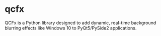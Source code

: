# qcfx
QCFx is a Python library designed to add dynamic, real-time background blurring effects like Windows 10 to PyQt5/PySide2 applications.
